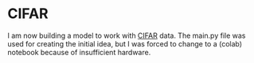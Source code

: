 # CIFAR
I am now building a model to work with [CIFAR](https://www.cs.toronto.edu/~kriz/cifar.html) data.
The main.py file was used for creating the initial idea, but I was forced to change to a (colab) notebook because of insufficient hardware.